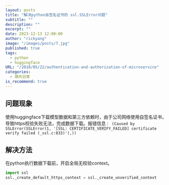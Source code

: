 ```yaml
---
layout: posts
title: "解决python自签名证书的 ssl.SSLError问题"
subtitle: ""
description: ""
excerpt: ""
date: 2023-12-13 12:00:00
author: "rickyang"
image: "/images/posts/7.jpg"
published: true
tags:
  - python
  - huggingface
URL: "/2018/05/22/authentication-and-authorization-of-microservice"
categories:
  - 填坑日常
is_recommend: true
---
```


## 问题现象

使用huggingface下载模型数据和第三方依赖时，由于公司网络使用自签名证书，导致https校验失败无法，完成数据下载。报错信息 : ` (Caused by SSLError(SSLError(1, '[SSL: CERTIFICATE_VERIFY_FAILED] certificate verify failed (_ssl.c:833)'),))`


## 解决方法

在python执行数据下载前，开启全局无校验context。
```python
import ssl
ssl._create_default_https_context = ssl._create_unverified_context
```

